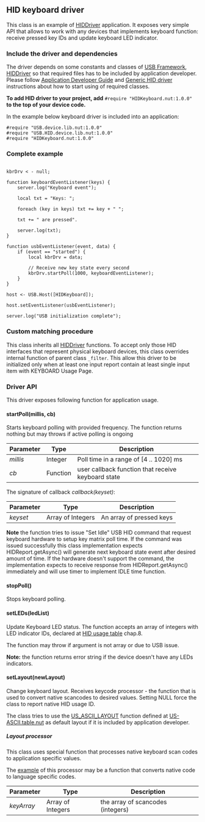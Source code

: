 ## HID keyboard driver

This class is an example of [HIDDriver](../../HID_Driver.md) application. It exposes very simple API that allows to work with any devices that implements keyboard function: receive pressed key IDs and update keyboard LED indicator.


### Include the driver and dependencies

The driver depends on some constants and classes of [USB Framework](../../README.md), [HIDDriver](../../HID_Driver.md) so that required files has to be included by application developer. Please follow [Application Developer Guide](../../ApplicationDevelopmentGuide.md#include-the-framework-and-drivers) and [Generic HID driver](../../HID_Driver.md#include-the-driver-and-dependencies) instructions about how to start using of required classes.

**To add HID driver to your project, add** `#require "HIDKeyboard.nut:1.0.0"` **to the top of your device code.**

In the example below keyboard driver is included into an application:

```squirrel
#require "USB.device.lib.nut:1.0.0"
#require "USB.HID.device.lib.nut:1.0.0"
#require "HIDKeyboard.nut:1.0.0"
```


### Complete example

```squirrel

kbrDrv < - null;

function keyboardEventListener(keys) {
    server.log("Keyboard event");

    local txt = "Keys: ";

    foreach (key in keys) txt += key + " ";

    txt += " are pressed".

    server.log(txt);
}

function usbEventListener(event, data) {
    if (event == "started") {
        local kbrDrv = data;

        // Receive new key state every second
        kbrDrv.startPoll(1000, keyboardEventListener);
    }
}

host <- USB.Host([HIDKeyboard]);

host.setEventListener(usbEventListener);

server.log("USB initialization complete");

```

### Custom matching procedure

This class  inherits all [HIDDriver](../HID_Driver.md) functions. To accept only those HID interfaces that represent physical keyboard devices, this class overrides internal function of parent class `_filter`. This allow this driver to be initialized only when at least one input report contain at least single input item with KEYBOARD Usage Page.

### Driver API

This driver exposes following function for application usage.

#### startPoll(millis, cb)

Starts keyboard polling with provided frequency. The function returns nothing but may throws if active polling is ongoing

| Parameter | Type | Description |
| --------- | ---- | ----------- |
| *millis* | Integer| Poll time in a range of [4 .. 1020] ms |
| *cb* | Function |user callback function that receive keyboard state |

The signature of callback *callback(keyset)*:

| Parameter | Type | Description |
| --------- | ---- | ----------- |
| *keyset* | Array of Integers | An array of pressed keys |


**Note** the function tries to issue "Set Idle" USB HID command that request keyboard hardware to setup key matrix poll time. If the command was issued successfully this class implementation expects HIDReport.getAsync() will generate next keyboard state event after desired amount of time. If the hardware doesn't support the command, the implementation expects to receive response from HIDReport.getAsync() immediately and will use timer to implement IDLE time  function.

#### stopPoll()

Stops keyboard polling.

#### setLEDs(ledList)

Update Keyboard LED status. The function accepts an array of integers with LED indicator IDs, declared at [HID usage table](http://www.usb.org/developers/hidpage/Hut1_12v2.pdf) chap.8.

The function may throw if argument is not array or due to USB issue.

**Note:** the function returns error string if the device doesn't have any LEDs indicators.

#### setLayout(newLayout)

Change keyboard layout. Receives keycode processor - the function that is used to convert native scancodes to desired values.
Setting NULL force the class to report native HID usage ID.

The class tries to use the [US_ASCII_LAYOUT](./US-ASCII.table.nut) function defined at [US-ASCII.table.nut](././US-ASCII.table.nut) as default layout if it is included by application developer.

##### Layout processor

This class uses special function that processes native keyboard scan codes to application specific values.

The [example](./US-ASCII.table.nut) of this processor may be a function that converts native code to language specific codes.

| Parameter | Type | Description |
| --------- | ---- | ----------- |
| *keyArray* | Array of Integers | the array of scancodes (integers) |

